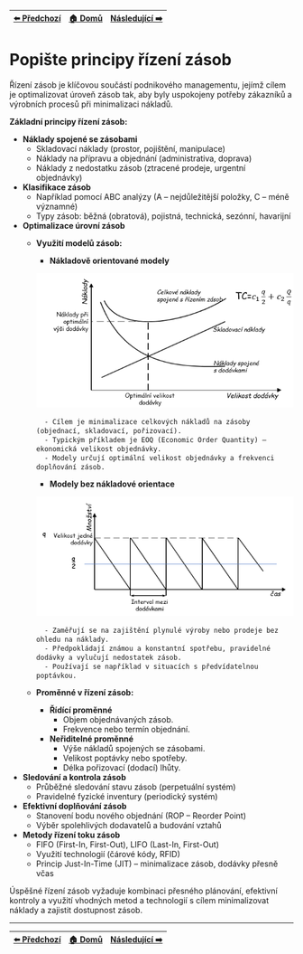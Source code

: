 <div align="center">

| [⬅️ Předchozí](otazka_30.md) | [🏠 Domů](../../README.md) | [Následující ➡️](otazka_32.md) |
|:-------------------------:|:---------------------------:|:-----------------------------:|

</div>

# Popište principy řízení zásob

Řízení zásob je klíčovou součástí podnikového managementu, jejímž cílem je optimalizovat úroveň zásob tak, aby byly uspokojeny potřeby zákazníků a výrobních procesů při minimalizaci nákladů.

**Základní principy řízení zásob:**

- **Náklady spojené se zásobami**
    - Skladovací náklady (prostor, pojištění, manipulace)
    - Náklady na přípravu a objednání (administrativa, doprava)
    - Náklady z nedostatku zásob (ztracené prodeje, urgentní objednávky)
- **Klasifikace zásob**
    - Například pomocí ABC analýzy (A – nejdůležitější položky, C – méně významné)
    - Typy zásob: běžná (obratová), pojistná, technická, sezónní, havarijní
- **Optimalizace úrovní zásob**
    - **Využití modelů zásob:**
        - **Nákladově orientované modely**

        ![](../../obr\nakladovy_diagram.png)

            - Cílem je minimalizace celkových nákladů na zásoby (objednací, skladovací, pořizovací).
            - Typickým příkladem je EOQ (Economic Order Quantity) – ekonomická velikost objednávky.
            - Modely určují optimální velikost objednávky a frekvenci doplňování zásob.

        - **Modely bez nákladové orientace**

        ![](../../obr\beznakladovy_diagram.png)

            - Zaměřují se na zajištění plynulé výroby nebo prodeje bez ohledu na náklady.
            - Předpokládají známou a konstantní spotřebu, pravidelné dodávky a vylučují nedostatek zásob.
            - Používají se například v situacích s předvídatelnou poptávkou.
    - **Proměnné v řízení zásob:**
        - **Řídící proměnné**
            - Objem objednávaných zásob.
            - Frekvence nebo termín objednání.
        - **Neřiditelné proměnné**
            - Výše nákladů spojených se zásobami.
            - Velikost poptávky nebo spotřeby.
            - Délka pořizovací (dodací) lhůty.
- **Sledování a kontrola zásob**
    - Průběžné sledování stavu zásob (perpetuální systém)
    - Pravidelné fyzické inventury (periodický systém)
- **Efektivní doplňování zásob**
    - Stanovení bodu nového objednání (ROP – Reorder Point)
    - Výběr spolehlivých dodavatelů a budování vztahů
- **Metody řízení toku zásob**
    - FIFO (First-In, First-Out), LIFO (Last-In, First-Out)
    - Využití technologií (čárové kódy, RFID)
    - Princip Just-In-Time (JIT) – minimalizace zásob, dodávky přesně včas

Úspěšné řízení zásob vyžaduje kombinaci přesného plánování, efektivní kontroly a využití vhodných metod a technologií s cílem minimalizovat náklady a zajistit dostupnost zásob.

---

<div align="center">

| [⬅️ Předchozí](otazka_30.md) | [🏠 Domů](../../README.md) | [Následující ➡️](otazka_32.md) |
|:-------------------------:|:---------------------------:|:-----------------------------:|

</div>